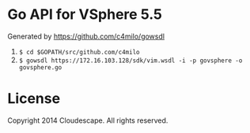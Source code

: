 # Go API for VSphere 5.5

Generated by https://github.com/c4milo/gowsdl

1. `$ cd $GOPATH/src/github.com/c4milo`
2. `$ gowsdl https://172.16.103.128/sdk/vim.wsdl -i -p govsphere -o govsphere.go`


# License
Copyright 2014 Cloudescape. All rights reserved.